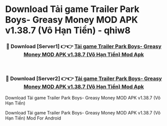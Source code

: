 # Download Tải game Trailer Park Boys- Greasy Money MOD APK v1.38.7 (Vô Hạn Tiền) - qhiw8


<div align="center">
<h3>🔴 Download [Server1] 👉👉 <a href="https://apk-comot.site?title=Tải_game_Trailer_Park_Boys-_Greasy_Money_MOD_APK_v1.38.7_(Vô_Hạn_Tiền)">Tải game Trailer Park Boys- Greasy Money MOD APK v1.38.7 (Vô Hạn Tiền) Mod Apk</a></h3><br>
<h3>🔴 Download [Server2] 👉👉 <a href="https://apk-comot.site?title=Tải_game_Trailer_Park_Boys-_Greasy_Money_MOD_APK_v1.38.7_(Vô_Hạn_Tiền)">Tải game Trailer Park Boys- Greasy Money MOD APK v1.38.7 (Vô Hạn Tiền) Mod Apk</a></h3>
</div>



Download Tải game Trailer Park Boys- Greasy Money MOD APK v1.38.7 (Vô Hạn Tiền) 

Download Tải game Trailer Park Boys- Greasy Money MOD APK v1.38.7 (Vô Hạn Tiền) Mod For Android